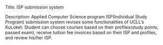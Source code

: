 Title: ISP submission system

Description: Applied Computer Science program ISP(Individual Study Program) submission
system revises some functionalities of UCLL’s KuLoket: Student can choose courses based on
their profiles(study points, passed exam), receive tuition fee invoices based on their ISP and
profiles, and review his/her ISP.

### 

